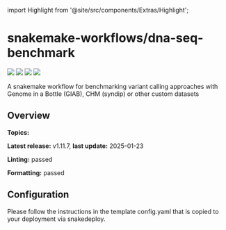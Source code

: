


  
import Highlight from '@site/src/components/Extras/Highlight';  

# snakemake-workflows/dna-seq-benchmark
  
![](https://img.shields.io/github/license/snakemake-workflows/dna-seq-benchmark?style=for-the-badge&label=license&logo=github)
![](https://img.shields.io/github/issues/snakemake-workflows/dna-seq-benchmark?style=for-the-badge&label=issues&logo=github)
![](https://img.shields.io/github/stars/snakemake-workflows/dna-seq-benchmark?style=for-the-badge&label=stars&logo=github)
![](https://img.shields.io/github/watchers/snakemake-workflows/dna-seq-benchmark?style=for-the-badge&label=watchers&logo=github)  
  
A snakemake workflow for benchmarking variant calling approaches with Genome in a Bottle (GIAB), CHM (syndip) or other custom datasets  

## Overview
  
**Topics:**   
  
**Latest release:** <Highlight color='#adadad'>v1.11.7</Highlight>, **last update:** <Highlight color='#adadad'>2025-01-23</Highlight>
  
**Linting:** <Highlight color='#10b981'>passed</Highlight>
  
**Formatting:** <Highlight color='#10b981'>passed</Highlight>

## Configuration
  
Please follow the instructions in the template config.yaml that is copied to your deployment via snakedeploy.
